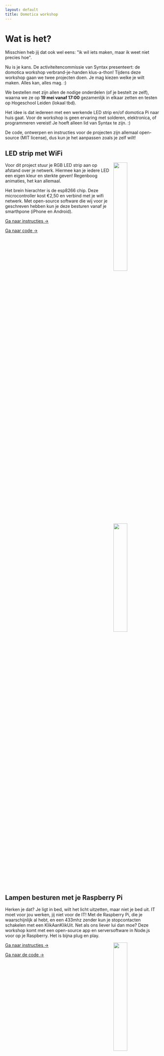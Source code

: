 ```yaml
---
layout: default
title: Domotica workshop
---
```


# Wat is het?

Misschien heb jij dat ook wel eens:
"ik wil iets maken, maar ik weet niet precies hoe".

Nu is je kans. De activiteitencommissie van Syntax presenteert: de domotica workshop verbrand-je-handen klus-a-thon!
Tijdens deze workshop gaan we twee projecten doen. Je mag kiezen welke je wilt maken. Alles kan, alles mag. :)

We bestellen met zijn allen de nodige onderdelen (of je bestelt ze zelf),
waarna we ze op **19 mei vanaf 17:00** gezamenlijk in elkaar zetten en testen op Hogeschool Leiden (lokaal tbd).

Het idee is dat iedereen met een werkende LED strip en/of domotica Pi naar huis gaat. Voor de workshop is geen ervaring
met solderen, elektronica, of programmeren vereist! Je hoeft alleen lid van Syntax te zijn. :)

De code, ontwerpen en instructies voor de projecten zijn allemaal open-source (MIT license),
dus kun je het aanpassen zoals je zelf wilt!

## LED strip met WiFi

<a href="https://syntaxleiden.nl/static/workshop/jacek-led-strip.jpg"><img src="https://syntaxleiden.nl/static/workshop/jacek-led-strip.jpg" style="width: 30%; float: right;" /></a>

Voor dit project stuur je RGB LED strip aan op afstand over je netwerk. Hiermee kan je iedere LED een eigen kleur en sterkte geven! Regenboog animaties, het kan allemaal.

Het brein hierachter is de esp8266 chip. Deze microcontroller kost €2,50 en verbind met je wifi netwerk. Met open-source software die wij voor je geschreven hebben kun je deze besturen vanaf je smarthpone (iPhone en Android).

<a class="button" href="ledstrip-esp8266-guide.html">Ga naar instructies &rarr;</a>

<a class="button" href="https://github.com/syntax-workshops">Ga naar code &rarr;</a>

<a href="https://syntaxleiden.nl/static/workshop/led-hond.gif"><img src="https://syntaxleiden.nl/static/workshop/led-hond.gif" style="width: 30%; float: right; clear: both;" /></a>

<div style="clear: both; width: 100%;"></div>

## Lampen besturen met je Raspberry Pi

Herken je dat? Je ligt in bed, wilt het licht uitzetten, maar niet je bed uit. IT moet voor jou werken, jij niet voor de IT!
Met de Raspberry Pi, die je waarschijnlijk al hebt, en een 433mhz zender kun je stopcontacten schakelen met een KlikAanKlikUit.
Net als ons liever lui dan moe? Deze workshop komt met een open-source app en serversoftware in Node.js voor op je Raspberry. Het is bijna plug en play.

<a href="https://syntaxleiden.nl/static/workshop/help-me.gif"><img src="https://syntaxleiden.nl/static/workshop/help-me.gif" style="width: 30%; float: right;" /></a>

<a class="button" href="lampen-433mhz-guide.html">Ga naar instructies &rarr;</a>

<a class="button" href="https://github.com/syntax-workshops/node-mqtt-433mhz">Ga naar de code &rarr;</a>

<div style="clear: both; width: 100%;"></div>

# Waar is het

We zullen de workshop houden op Hogeschool Leiden. Deze
beschikt over een werkplaats met alle soorten gereedschap die we nodig hebben.

# Wat moet ik hebben

Dit zijn de parts lists (bill of materials) die je nodig hebt voor de projecten.

## Lampen besturen

| Onderdeel                | Prijs NL | Prijs CN | Shop NL                                                                                  | Shop CN                                                                                                                                               |
|--------------------------|----------|----------|------------------------------------------------------------------------------------------|-------------------------------------------------------------------------------------------------------------------------------------------------------|
| Raspberry Pi 1 of hoger  | €27,95   | Nvt      | [SOS Solutions](https://www.sossolutions.nl/raspberry-pi/bordjes) | Nvt |
| 433Mhz zender            | €5,95    | €0,56    | [Kiwi Electronics](https://www.kiwi-electronics.nl/433mhz-rf-link-kit) | [AliExpress](http://www.aliexpress.com/item/RF-wireless-receiver-module-transmitter-module-board-super-regeneration-433MHZ-DC5V-ASK-OOK-1pair-2pcs/1620400987.html) |
| Jumper kabeltjes (F/F)   | €5,95    | €2,62    | [Kiwi Electronics](https://www.kiwi-electronics.nl/Premium-Jumperwires-40-stuks-op-strip-20cm-female-female) | [AliExpress](http://www.aliexpress.com/item/120pcs-20cm-male-male-male-female-and-female-jumper-wire-Dupont-cable-for-Arduino/1728903423.html) |
| KaKu/Action beginnersset | €22,49   | Nvt      | [Gamma](https://www.gamma.nl/assortiment/klikaanklikuit-schakelset-apa3-1500r/p/B364802) of [Action](http://www.action.nl/schakelset-afstandsbediening-4dlg-rand-aarde) | Nvt |

## LED strip met WiFi

| Onderdeel                    | Prijs NL | Prijs CN | Shop NL                                                                  | Shop CN                                                                                                                                                                                                                                                                                                                                                                                                                                          |
|------------------------------|----------|----------|--------------------------------------------------------------------------|-----------------------------------------------------------------------------------------------------------------------------------------------------------------------------------------------|
| NodeMCU bordje               | €15,76   | €3,86    | [Antratek](https://www.antratek.nl/nodemcu-v2-lua-based-esp8266-development-kit) | [AliExpress](http://www.aliexpress.com/item/V2-4M-4FLASH-NodeMcu-Lua-WIFI-Networking-development-board-Based-ESP8266/32448662166.html) |
| ws2812b LED strip 1m 30 ip30 | €16,95   | €4,43    | [Kiwi Electronics](https://www.kiwi-electronics.nl/digitale-rgb-ledstrip-ws2812b-30-led-1m) | [AliExpress](http://www.aliexpress.com/item/1m-4m-5m-individually-addressable-waterproof-ip65-ip67-5050-rgb-30-60-144-led-m-5v/32351194166.html) |
| 5v voeding van 3 ampere      | €17,95   | €3,95    | [AlleKabels](https://www.allekabels.nl/na/0/1307590/universele-ac-dc-adapter-5-v.html) | [AliExpress](http://www.aliexpress.com/item/Best-Price-UK-US-EU-Plug-Universal-AC-Adapter-Replacement-for-DC-5V-3A-Charger-Power/32298873894.html) |
| Perfboard                    | Nvt      | €5,06    | Nvt | [AliExpress](http://www.aliexpress.com/item/20pcs-5x7-4x6-3x7-2x8-cm-Pcb-Double-Sided-Copper-Prototype-Universal-PCB-Board-for-Arduino/32327790171.html) |
| Condenstator van 1000µf (elco), >= 6.3v  | Nvt      | €0,89 voor 10    | Nvt | [AliExpress](http://www.aliexpress.com/item/A1-free-shipping-10pcs-Aluminum-electrolytic-capacitor-1000uf-25v-10-17-Electrolytic-capacitor/32418335202.html?spm=2114.01010208.3.1.rsv61i&ws_ab_test=searchweb201556_9,searchweb201602_2_10036_10035_301_10034_10033_507_10032_10020_10001_10002_10017_10005_10010_10006_10011_10003_10021_10004_10022_10009_401_10008_10018_10019,searchweb201603_9&btsid=59fce065-4ab3-4b1d-b006-d18e6e051080) |
| Jumper kabeltjes (F/F)       | €5,95    | €2,62    | [Kiwi Electronics](https://www.kiwi-electronics.nl/Premium-Jumperwires-40-stuks-op-strip-20cm-female-female) | [AliExpress](http://www.aliexpress.com/item/120pcs-20cm-male-male-male-female-and-female-jumper-wire-Dupont-cable-for-Arduino/1728903423.html) |
| Male header pins             | €8,95    | €0,66    | [Kiwi Electronics](https://www.kiwi-electronics.nl/header-strip-40-pins) | [AliExpress](http://www.aliexpress.com/item/20pcs-Lot-Gold-plated-Single-Row-1x40-pin-2-54mm-Male-Header-Free-shipping-hot-sales/670908618.html) |

## Gereedschap

De volgende gereedschappen zullen we gebruiken op de workshop. Wij zorgen dat
er van alles minstens iets aanwezig is, maar als je het hebt, neem het dan
vooral mee!

* Soldeerbout (breng er een mee!)
* Soldeertin
* Kniptang
* Multimeter